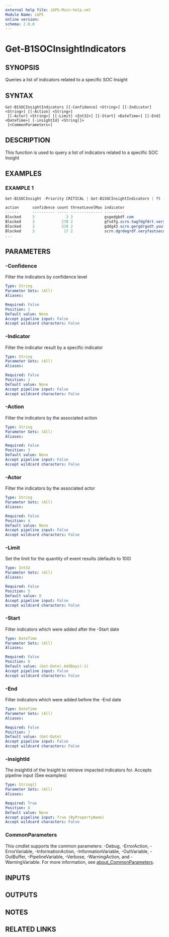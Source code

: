 ```yaml
---
external help file: ibPS-Main-help.xml
Module Name: ibPS
online version:
schema: 2.0.0
---
```


# Get-B1SOCInsightIndicators

## SYNOPSIS
Queries a list of indicators related to a specific SOC Insight

## SYNTAX

```
Get-B1SOCInsightIndicators [[-Confidence] <String>] [[-Indicator] <String>] [[-Action] <String>]
 [[-Actor] <String>] [[-Limit] <Int32>] [[-Start] <DateTime>] [[-End] <DateTime>] [-insightId] <String[]>
 [<CommonParameters>]
```

## DESCRIPTION
This function is used to query a list of indicators related to a specific SOC Insight

## EXAMPLES

### EXAMPLE 1
```powershell
Get-B1SOCInsight -Priority CRITICAL | Get-B1SOCInsightIndicators | ft -AutoSize

action      confidence count threatLevelMax indicator                                    timeMax              timeMin
------      ---------- ----- -------------- ---------                                    -------              -------
Blocked     3              3 3              gsgedgbdf.com                     3/26/2024 8:00:00AM  3/26/2024 8:00:00AM
Blocked     3            270 2              gfsdfg.scrn.twgfdgfdrt.veryfastsecureweb.com 3/26/2024 1:00:00PM  3/26/2024 1:00:00PM
Blocked     3            319 2              gddg43.scrn.gergdrgxd†.youfastsecureweb.com  3/26/2024 1:00:00PM  3/26/2024 1:00:00PM
Blocked     3             17 2              scrn.dgrdegrdf.veryfastsecureweb.com         3/26/2024 1:00:00PM  3/26/2024 1:00:00PM
...
```

## PARAMETERS

### -Confidence
Filter the indicators by confidence level

```yaml
Type: String
Parameter Sets: (All)
Aliases:

Required: False
Position: 1
Default value: None
Accept pipeline input: False
Accept wildcard characters: False
```

### -Indicator
Filter the indicator result by a specific indicator

```yaml
Type: String
Parameter Sets: (All)
Aliases:

Required: False
Position: 2
Default value: None
Accept pipeline input: False
Accept wildcard characters: False
```

### -Action
Filter the indicators by the associated action

```yaml
Type: String
Parameter Sets: (All)
Aliases:

Required: False
Position: 3
Default value: None
Accept pipeline input: False
Accept wildcard characters: False
```

### -Actor
Filter the indicators by the associated actor

```yaml
Type: String
Parameter Sets: (All)
Aliases:

Required: False
Position: 4
Default value: None
Accept pipeline input: False
Accept wildcard characters: False
```

### -Limit
Set the limit for the quantity of event results (defaults to 100)

```yaml
Type: Int32
Parameter Sets: (All)
Aliases:

Required: False
Position: 5
Default value: 0
Accept pipeline input: False
Accept wildcard characters: False
```

### -Start
Filter indicators which were added after the -Start date

```yaml
Type: DateTime
Parameter Sets: (All)
Aliases:

Required: False
Position: 6
Default value: (Get-Date).AddDays(-1)
Accept pipeline input: False
Accept wildcard characters: False
```

### -End
Filter indicators which were added before the -End date

```yaml
Type: DateTime
Parameter Sets: (All)
Aliases:

Required: False
Position: 7
Default value: (Get-Date)
Accept pipeline input: False
Accept wildcard characters: False
```

### -insightId
The insightId of the Insight to retrieve impacted indicators for. 
Accepts pipeline input (See examples)

```yaml
Type: String[]
Parameter Sets: (All)
Aliases:

Required: True
Position: 8
Default value: None
Accept pipeline input: True (ByPropertyName)
Accept wildcard characters: False
```

### CommonParameters
This cmdlet supports the common parameters: -Debug, -ErrorAction, -ErrorVariable, -InformationAction, -InformationVariable, -OutVariable, -OutBuffer, -PipelineVariable, -Verbose, -WarningAction, and -WarningVariable. For more information, see [about_CommonParameters](http://go.microsoft.com/fwlink/?LinkID=113216).

## INPUTS

## OUTPUTS

## NOTES

## RELATED LINKS
